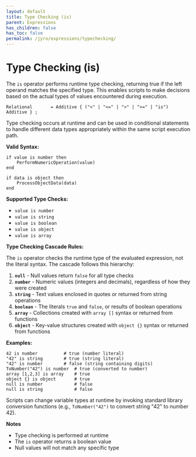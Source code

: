 ```yaml
---
layout: default
title: Type Checking (is)
parent: Expressions
has_children: false
has_toc: false
permalink: /jyro/expressions/typechecking/
---
```


# Type Checking (is)

The `is` operator performs runtime type checking, returning true if the left operand matches the specified type. This enables scripts to make decisions based on the actual types of values encountered during execution.

```
Relational       = Additive { ("<" | "<=" | ">" | ">=" | "is") Additive } ;
```

Type checking occurs at runtime and can be used in conditional statements to handle different data types appropriately within the same script execution path.

**Valid Syntax:**
```jyro
if value is number then
    PerformNumericOperation(value)
end

if data is object then
    ProcessObjectData(data)
end
```

**Supported Type Checks:**
- `value is number`
- `value is string`
- `value is boolean`
- `value is object`
- `value is array`

**Type Checking Cascade Rules:**

The `is` operator checks the runtime type of the evaluated expression, not the literal syntax. The cascade follows this hierarchy:

1. **`null`** - Null values return `false` for all type checks
2. **`number`** - Numeric values (integers and decimals), regardless of how they were created
3. **`string`** - Text values enclosed in quotes or returned from string operations
4. **`boolean`** - The literals `true` and `false`, or results of boolean operations
5. **`array`** - Collections created with `array []` syntax or returned from functions
6. **`object`** - Key-value structures created with `object {}` syntax or returned from functions

**Examples:**
```jyro
42 is number          # true (number literal)
"42" is string        # true (string literal)
"42" is number        # false (string containing digits)
ToNumber("42") is number  # true (converted to number)
array [1,2,3] is array    # true
object {} is object       # true
null is number            # false
null is string            # false
```

Scripts can change variable types at runtime by invoking standard library conversion functions (e.g., `ToNumber("42")` to convert string "42" to number 42).

**Notes**
- Type checking is performed at runtime
- The `is` operator returns a boolean value
- Null values will not match any specific type